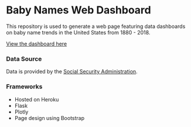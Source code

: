 # Baby Names Web Dashboard
This repository is used to generate a web page featuring data dashboards on baby name trends in the United States from 1880 - 2018.

[View the dashboard here](https://baby-names-zg.herokuapp.com)

### Data Source
Data is provided by the [Social Security Administration](https://www.ssa.gov/OACT/babynames/limits.html).

### Frameworks
* Hosted on Heroku
* Flask
* Plotly
* Page design using Bootstrap


